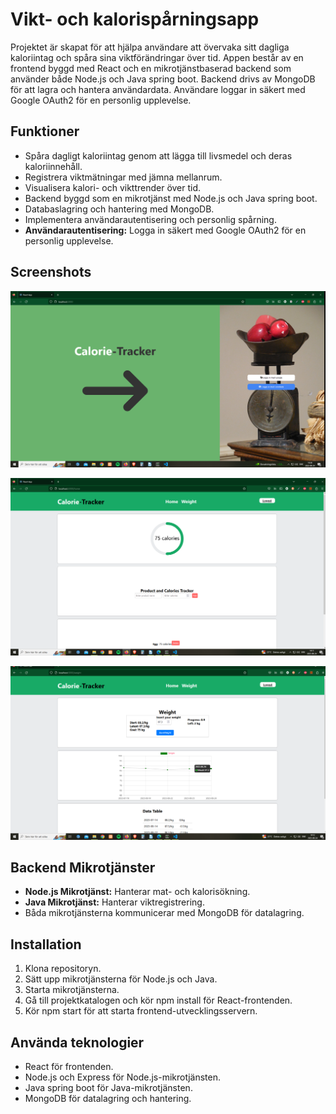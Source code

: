# Vikt- och kalorispårningsapp

Projektet är skapat för att hjälpa användare att övervaka sitt dagliga kaloriintag och spåra sina viktförändringar över tid. Appen består av en frontend byggd med React och en mikrotjänstbaserad backend som använder både Node.js och Java spring boot. Backend drivs av MongoDB för att lagra och hantera användardata. Användare loggar in säkert med Google OAuth2 för en personlig upplevelse.

## Funktioner

- Spåra dagligt kaloriintag genom att lägga till livsmedel och deras kaloriinnehåll.
- Registrera viktmätningar med jämna mellanrum.
- Visualisera kalori- och vikttrender över tid.
- Backend byggd som en mikrotjänst med Node.js och Java spring boot.
- Databaslagring och hantering med MongoDB.
- Implementera användarautentisering och personlig spårning.
- **Användarautentisering:** Logga in säkert med Google OAuth2 för en personlig upplevelse.

## Screenshots

![Login Page](/images/loginPic.png)

![Adding Food](/images/caloriesPic.png)

![Tracking Weight](/images/weightPic.png)

## Backend Mikrotjänster

- **Node.js Mikrotjänst:** Hanterar mat- och kalorisökning.
- **Java Mikrotjänst:** Hanterar viktregistrering.
- Båda mikrotjänsterna kommunicerar med MongoDB för datalagring.

## Installation

1. Klona repositoryn.
2. Sätt upp mikrotjänsterna för Node.js och Java.
3. Starta mikrotjänsterna.
4. Gå till projektkatalogen och kör npm install för React-frontenden.
5. Kör npm start för att starta frontend-utvecklingsservern.

## Använda teknologier

- React för frontenden.
- Node.js och Express för Node.js-mikrotjänsten.
- Java spring boot för Java-mikrotjänsten.
- MongoDB för datalagring och hantering.

